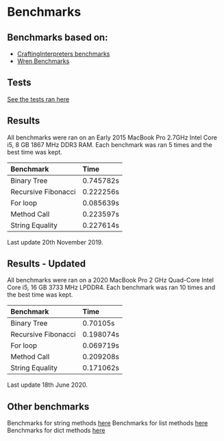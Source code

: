 # Benchmarks

## Benchmarks based on:

* [CraftingInterpreters benchmarks](https://github.com/munificent/craftinginterpreters/tree/master/test/benchmark)
* [Wren Benchmarks](https://github.com/wren-lang/wren/tree/master/test/benchmark)

## Tests
[See the tests ran here](https://github.com/Jason2605/Dictu/tree/develop/tests/benchmarks)

## Results

All benchmarks were ran on an Early 2015 MacBook Pro 2.7GHz Intel Core i5, 8 GB 1867 MHz DDR3 RAM. Each benchmark was ran 5 times and the best time was kept.

| Benchmark            | Time       |
|:---------------------|:-----------|
| Binary Tree          | 0.745782s  |
| Recursive Fibonacci  | 0.222256s  |
| For loop             | 0.085639s  |
| Method Call          | 0.223597s  |
| String Equality      | 0.227614s  |

Last update 20th November 2019.

## Results - Updated

All benchmarks were ran on a 2020 MacBook Pro 2 GHz Quad-Core Intel Core i5, 16 GB 3733 MHz LPDDR4. Each benchmark was ran 10 times and the best time was kept.

| Benchmark            | Time       |
|:---------------------|:-----------|
| Binary Tree          | 0.70105s   |
| Recursive Fibonacci  | 0.198074s  |
| For loop             | 0.069719s  |
| Method Call          | 0.209208s  |
| String Equality      | 0.171062s  |

Last update 18th June 2020.

## Other benchmarks

Benchmarks for string methods [here](string-methods/README.md)
Benchmarks for list methods [here](list-methods/README.md)
Benchmarks for dict methods [here](dict-methods/README.md)